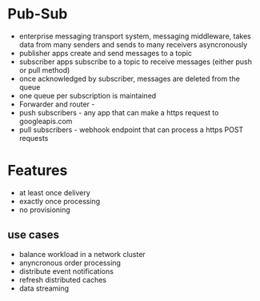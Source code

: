 # Pub-Sub
- enterprise messaging transport system, messaging middleware, takes data from many senders and sends to many receivers asyncronously
- publisher apps create and send messages to a topic
- subscriber apps subscribe to a topic to receive messages (either push or pull method)
- once acknowledged by subscriber, messages are deleted from the queue
- one queue per subscription is maintained
- Forwarder and router -
- push subscribers - any app that can make a https request to googleapis.com
- pull subscribers - webhook endpoint that can process a https POST requests

# Features
- at least once delivery
- exactly once processing
- no provisioning

## use cases
- balance workload in a network cluster
- anyncronous order processing
- distribute event notifications
- refresh distributed caches
- data streaming
